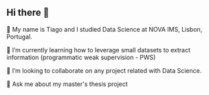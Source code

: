 ## Hi there 👋

🔭 My name is Tiago and I studied Data Science at NOVA IMS, Lisbon, Portugal.

🌱 I’m currently learning how to leverage small datasets to extract information (programmatic weak supervision - PWS)

👯 I’m looking to collaborate on any project related with Data Science. 

💬 Ask me about my  master's thesis project 




